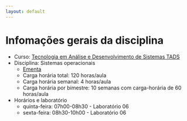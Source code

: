 ```yaml
---
layout: default
---
```


# [](#header-1) Infomações gerais da disciplina

- Curso: [Tecnologia em Análise e Desenvolvimento de Sistemas TADS](http://diatinf.ifrn.edu.br/doku.php?id=cursos:superiores:tads:start)
- Disciplina: Sistemas operacionais
  - [Ementa](http://diatinf.ifrn.edu.br/lib/exe/fetch.php?media=cursos:superiores:tads:curso2012:ementas:04_desenvolvimento_de_sistemas_distribuidos.pdf)
  - Carga horária total: 120 horas/aula
  - Carga horária semanal: 4 horas/aula
  - Carga horária por bimestre: 10 semanas com carga-horária de 60 horas/aula
- Horários e laboratório
  - quinta-feira: 07h00-08h30 - Laboratório 06
  - sexta-feira: 08h30-10h00 - Laboratório 06
